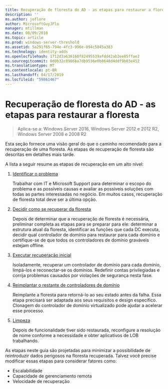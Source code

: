 ```yaml
---
title: Recuperação de floresta do AD - as etapas para restaurar a floresta
description: ''
ms.author: joflore
author: MicrosoftGuyJFlo
manager: mtillman
ms.date: 08/09/2018
ms.topic: article
ms.prod: windows-server-threshold
ms.assetid: 5a291f65-794e-4fc3-996e-094c5845a383
ms.technology: identity-adds
ms.openlocfilehash: 1712d3a636160f82495539afdd42ab2ee85ffae2
ms.sourcegitcommit: 0d0b32c8986ba7db9536e0b8648d4ddf9b03e452
ms.translationtype: MT
ms.contentlocale: pt-BR
ms.lasthandoff: 04/17/2019
ms.locfileid: "59861467"
---
```

# <a name="ad-forest-recovery---steps-for-restoring-the-forest"></a>Recuperação de floresta do AD - as etapas para restaurar a floresta

>Aplica-se a: Windows Server 2016, Windows Server 2012 e 2012 R2, Windows Server 2008 e 2008 R2

Esta seção fornece uma visão geral do que o caminho recomendado para a recuperação de uma floresta. As etapas de recuperação de floresta são descritas em detalhes mais tarde.  
  
A lista a seguir resume as etapas de recuperação em um alto nível:  
  
1. [Identificar o problema](AD-Forest-Recovery-Identify-the-Problem.md)  

   Trabalhar com IT e Microsoft Support para determinar o escopo do problema e as possíveis causas e avaliar as possíveis soluções com todas as partes interessadas no negócio. Em muitos casos, recuperação de floresta total deve ser a última opção.  
  
2. [Decidir como se recuperar da floresta](AD-Forest-Recovery-Determine-how-to-Recover.md)  

   Depois de determinar que a recuperação de floresta é necessária, preliminar completa as etapas para se preparar para ele: determinar a estrutura atual da floresta, identificar as funções que cada DC executa, decidir qual controlador de domínio para restaurar para cada domínio e certifique-se de que todos os controladores de domínio graváveis estejam offline.  

3. [Executar recuperação inicial](AD-Forest-Recovery-Perform-initial-recovery.md)  

   Isoladamente, recuperar um controlador de domínio para cada domínio, limpá-los e reconectar-se os domínios. Redefinir contas privilegiadas e corrija problemas causados por violações de segurança nesta fase.  
  
4. [Reimplantar o restante de controladores de domínio](AD-Forest-Recovery-Restore-Additional-DCs.md)  

   Reimplante a floresta para retorná-lo ao seu estado antes da falha. Essa etapa precisará ser adaptada aos seus requisitos e design específico. Clonagem do controlador de domínio virtualizado pode ajudar a acelerar esse processo.  

5. [Limpeza](AD-Forest-Recovery-Cleanup.md)  

   Depois de funcionalidade tiver sido restaurada, reconfigure a resolução de nome conforme a necessidade e obter aplicativos de LOB trabalhando.  

As etapas neste guia são projetadas para minimizar a possibilidade de reintroduzir dados perigosos na floresta recuperada. Talvez você precise modificar essas etapas para considerar fatores como:  
  
- Escalabilidade  
- Capacidade de gerenciamento remota  
- Velocidade de recuperação  
